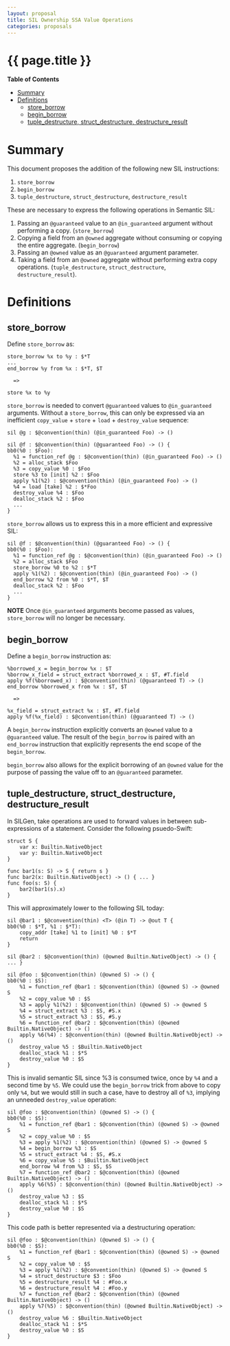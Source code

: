 ```yaml
---
layout: proposal
title: SIL Ownership SSA Value Operations
categories: proposals
---
```


# {{ page.title }}

<!-- markdown-toc start - Don't edit this section. Run M-x markdown-toc-generate-toc again -->
**Table of Contents**

- [Summary](#summary)
- [Definitions](#definitions)
    - [store_borrow](#storeborrow)
    - [begin_borrow](#beginborrow)
    - [tuple_destructure, struct_destructure, destructure_result](#tupledestructure-structdestructure-destructureresult)

<!-- markdown-toc end -->

# Summary

This document proposes the addition of the following new SIL instructions:

1. `store_borrow`
2. `begin_borrow`
3. `tuple_destructure`, `struct_destructure`, `destructure_result`

These are necessary to express the following operations in Semantic SIL:

1. Passing an `@guaranteed` value to an `@in_guaranteed` argument without
   performing a copy. (`store_borrow`)
2. Copying a field from an `@owned` aggregate without consuming or copying the entire
   aggregate. (`begin_borrow`)
3. Passing an `@owned` value as an `@guaranteed` argument parameter.
4. Taking a field from an `@owned` aggregate without performing extra copy
   operations. (`tuple_destructure`, `struct_destructure`,
   `destructure_result`).

# Definitions

## store_borrow

Define `store_borrow` as:

    store_borrow %x to %y : $*T
    ...
    end_borrow %y from %x : $*T, $T

      =>

    store %x to %y

`store_borrow` is needed to convert `@guaranteed` values to `@in_guaranteed`
arguments. Without a `store_borrow`, this can only be expressed via an
inefficient `copy_value` + `store` + `load` + `destroy_value` sequence:

    sil @g : $@convention(thin) (@in_guaranteed Foo) -> ()

    sil @f : $@convention(thin) (@guaranteed Foo) -> () {
    bb0(%0 : $Foo):
      %1 = function_ref @g : $@convention(thin) (@in_guaranteed Foo) -> ()
      %2 = alloc_stack $Foo
      %3 = copy_value %0 : $Foo
      store %3 to [init] %2 : $Foo
      apply %1(%2) : $@convention(thin) (@in_guaranteed Foo) -> ()
      %4 = load [take] %2 : $*Foo
      destroy_value %4 : $Foo
      dealloc_stack %2 : $Foo
      ...
    }

`store_borrow` allows us to express this in a more efficient and expressive SIL:

    sil @f : $@convention(thin) (@guaranteed Foo) -> () {
    bb0(%0 : $Foo):
      %1 = function_ref @g : $@convention(thin) (@in_guaranteed Foo) -> ()
      %2 = alloc_stack $Foo
      store_borrow %0 to %2 : $*T
      apply %1(%2) : $@convention(thin) (@in_guaranteed Foo) -> ()
      end_borrow %2 from %0 : $*T, $T
      dealloc_stack %2 : $Foo
      ...
    }

**NOTE** Once `@in_guaranteed` arguments become passed as values, `store_borrow`
will no longer be necessary.

## begin_borrow

Define a `begin_borrow` instruction as:

    %borrowed_x = begin_borrow %x : $T
    %borrow_x_field = struct_extract %borrowed_x : $T, #T.field
    apply %f(%borrowed_x) : $@convention(thin) (@guaranteed T) -> ()
    end_borrow %borrowed_x from %x : $T, $T

      =>

    %x_field = struct_extract %x : $T, #T.field
    apply %f(%x_field) : $@convention(thin) (@guaranteed T) -> ()
    
A `begin_borrow` instruction explicitly converts an `@owned` value to a
`@guaranteed` value. The result of the `begin_borrow` is paired with an
`end_borrow` instruction that explicitly represents the end scope of the
`begin_borrow`.

`begin_borrow` also allows for the explicit borrowing of an `@owned` value for
the purpose of passing the value off to an `@guaranteed` parameter.

## tuple_destructure, struct_destructure, destructure_result

In SILGen, take operations are used to forward values in between sub-expressions
of a statement. Consider the following psuedo-Swift:

    struct S {
        var x: Builtin.NativeObject
        var y: Builtin.NativeObject
    }

    func bar1(s: S) -> S { return s }
    func bar2(x: Builtin.NativeObject) -> () { ... }
    func foo(s: S) {
        bar2(bar1(s).x)
    }

This will approximately lower to the following SIL today:

    sil @bar1 : $@convention(thin) <T> (@in T) -> @out T {
    bb0(%0 : $*T, %1 : $*T):
        copy_addr [take] %1 to [init] %0 : $*T
        return
    }

    sil @bar2 : $@convention(thin) (@owned Builtin.NativeObject) -> () { ... }

    sil @foo : $@convention(thin) (@owned S) -> () {
    bb0(%0 : $S):
        %1 = function_ref @bar1 : $@convention(thin) (@owned S) -> @owned S
        %2 = copy_value %0 : $S
        %3 = apply %1(%2) : $@convention(thin) (@owned S) -> @owned S
        %4 = struct_extract %3 : $S, #S.x
        %5 = struct_extract %3 : $S, #S.y
        %6 = function_ref @bar2 : $@convention(thin) (@owned Builtin.NativeObject) -> ()
        apply %6(%4) : $@convention(thin) (@owned Builtin.NativeObject) -> ()
        destroy_value %5 : $Builtin.NativeObject
        dealloc_stack %1 : $*S
        destroy_value %0 : $S
    }

This is invalid semantic SIL since %3 is consumed twice, once by `%4` and a
second time by `%5`. We could use the `begin_borrow` trick from above to copy
only `%4`, but we would still in such a case, have to destroy all of `%3`,
implying an unneeded `destroy_value` operation:

    sil @foo : $@convention(thin) (@owned S) -> () {
    bb0(%0 : $S):
        %1 = function_ref @bar1 : $@convention(thin) (@owned S) -> @owned S
        %2 = copy_value %0 : $S
        %3 = apply %1(%2) : $@convention(thin) (@owned S) -> @owned S
        %4 = begin_borrow %3 : $S
        %5 = struct_extract %4 : $S, #S.x
        %6 = copy_value %5 : $Builtin.NativeObject
        end_borrow %4 from %3 : $S, $S
        %7 = function_ref @bar2 : $@convention(thin) (@owned Builtin.NativeObject) -> ()
        apply %6(%5) : $@convention(thin) (@owned Builtin.NativeObject) -> ()
        destroy_value %3 : $S
        dealloc_stack %1 : $*S
        destroy_value %0 : $S
    }

This code path is better represented via a destructuring operation:

    sil @foo : $@convention(thin) (@owned S) -> () {
    bb0(%0 : $S):
        %1 = function_ref @bar1 : $@convention(thin) (@owned S) -> @owned S
        %2 = copy_value %0 : $S
        %3 = apply %1(%2) : $@convention(thin) (@owned S) -> @owned S
        %4 = struct_destructure $3 : $Foo
        %5 = destructure_result %4 : #Foo.x
        %6 = destructure_result %4 : #Foo.y
        %7 = function_ref @bar2 : $@convention(thin) (@owned Builtin.NativeObject) -> ()
        apply %7(%5) : $@convention(thin) (@owned Builtin.NativeObject) -> ()
        destroy_value %6 : $Builtin.NativeObject
        dealloc_stack %1 : $*S
        destroy_value %0 : $S
    }
